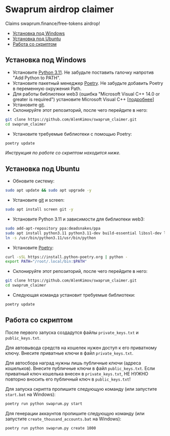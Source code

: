 # Swaprum airdrop claimer
Claims swaprum.finance/free-tokens airdrop!

- [Установка под Windows](#Установка-под-Windows)
- [Установка под Ubuntu](#Установка-под-Ubuntu)
- [Работа со скриптом](#Работа-со-скриптом)

## Установка под Windows
- Установите [Python 3.11](https://www.python.org/downloads/windows/). Не забудьте поставить галочку напротив "Add Python to PATH".
- Установите пакетный менеджер [Poetry](https://python-poetry.org/docs/). Не забудьте добавить Poetry в переменную окружения Path.
- Для работы библиотеки web3 (ошибка "Microsoft Visual C++ 14.0 or greater is required") установите Microsoft Visual C++ [[подробнее](https://stackoverflow.com/questions/29846087/error-microsoft-visual-c-14-0-is-required-unable-to-find-vcvarsall-bat/55575792#55575792)]
- Установите [git](https://git-scm.com/download/win).
- Склонируйте этот репозиторий, после чего перейдите в него:
```bash
git clone https://github.com/AlenKimov/swaprum_claimer.git
cd swaprum_claimer
```
- Установите требуемые библиотеки с помощью Poetry:
```bash
poetry update
```

_Инструкция по работе со скриптом находится ниже._

## Установка под Ubuntu
- Обновите систему:
```bash
sudo apt update && sudo apt upgrade -y
```
- Установите [git](https://git-scm.com/download/linux) и screen:
```bash
sudo apt install screen git -y
```
- Установите Python 3.11 и зависимости для библиотеки web3:
```bash
sudo add-apt-repository ppa:deadsnakes/ppa
sudo apt install python3.11 python3.11-dev build-essential libssl-dev libffi-dev -y
ln -s /usr/bin/python3.11/usr/bin/python
```
- Установите [Poetry](https://python-poetry.org/docs/):
```bash
curl -sSL https://install.python-poetry.org | python -
export PATH="/root/.local/bin:$PATH"
```
- Склонируйте этот репозиторий, после чего перейдите в него:
```bash
git clone https://github.com/AlenKimov/swaprum_claimer.git
cd swaprum_claimer
```
- Следующая команда установит требуемые библиотеки:
```bash
poetry update
```

## Работа со скриптом
После первого запуска создадутся файлы `private_keys.txt` и `public_keys.txt`.

Для автовывода средств на кошелек нужен доступ к его приватному ключу.
Внесите приватные ключи в файл `private_keys.txt`.

Для автосбора наград нужны лишь публичные ключи (адреса кошельков).
Внесите публичные ключи в файл `public_keys.txt`.
Если приватный ключ кошелька внесен в `private_keys.txt`,
НЕ НУЖНО повторно вносить его публичный ключ в `public_keys.txt`!

Для запуска скрипта пропишите следующую команду (или запустите `start.bat` на Windows):
```bash
poetry run python swaprum.py start
```

Для генерации аккаунтов пропишите следующую команду (или запустите `create_thousand_accounts.bat` на Windows):
```bash
poetry run python swaprum.py create 1000
```